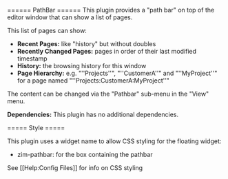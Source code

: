 ====== PathBar ======
This plugin provides a "path bar" on top of the editor window that can show a list of pages.

This list of pages can show:
* **Recent Pages:** like "history" but without doubles
* **Recently Changed Pages:** pages in order of their last modified timestamp
* **History:** the browsing history for this window
* **Page Hierarchy:** e.g. "''Projects''", "''CustomerA''" and "''MyProject''" for a page named "''Projects:CustomerA:MyProject''"

The content can be changed via the "Pathbar" sub-menu in the "View" menu.


**Dependencies:** This plugin has no additional dependencies.


===== Style =====

This plugin uses a widget name to allow CSS styling for the floating widget:

* zim-pathbar: for the box containing the pathbar

See [[Help:Config Files]] for info on CSS styling
